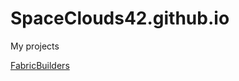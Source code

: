 # SpaceClouds42.github.io

My projects

[FabricBuilders](https://SpaceClouds42.github.io/FabricBuilders/index.html)

